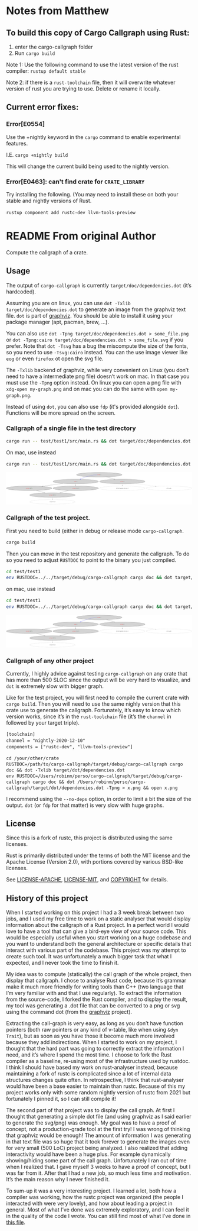 # Notes from Matthew

## To build this copy of Cargo Callgraph using Rust:
1. enter the cargo-callgraph folder
2. Run `cargo build`


Note 1: Use the following command to use the latest version of the rust compiler: `rustup default stable`

Note 2: if there is a `rust-toolchain` file, then it will overwrite whatever version of rust you are trying to use. Delete or rename it locally.


## Current error fixes:
### Error\[E0554\]
Use the +nightly keyword in the `cargo` command to enable experimental features.

I.E. `cargo +nightly build`

This will change the current build being used to the nightly version.

### Error\[E0463\]: can't find crate for `CRATE_LIBRARY`
Try installing the following. (You may need to install these on both your stable and nightly versions of Rust.

`rustup component add rustc-dev llvm-tools-preview`


# README From original Author
Compute the callgraph of a crate.

## Usage

The output of `cargo-callgraph` is currently `target/doc/dependencies.dot` (it’s
hardcoded).

Assuming you are on linux, you can use `dot -Txlib target/doc/dependencies.dot`
to generate an image from the graphviz text file. `dot` is part of [graphviz](https://www.graphviz.org/).
You should be able to install it using your package manager (apt, pacman, brew,
…).

You can also use `dot -Tpng target/doc/dependencies.dot > some_file.png` or `dot
-Tpng:cairo target/doc/dependencies.dot > some_file.svg` if you prefer. Note
that `dot -Tsvg` has a bug the miscompute the size of the fonts, so you need to
use `-Tsvg:cairo` instead. You can the use image viewer like `eog` or even
`firefox` ot open the svg file.

The `-Txlib` backend of graphviz, while very convenient on Linux (you don’t need
to have a intermediate png file) doesn’t work on mac. In that case you must use
the `-Tpng` option instead. On linux you can open a png file with
`xdg-open my-graph.png` and on mac you can do the same with `open my-graph.png`.

Instead of using `dot`, you can also use `fdp` (it's provided alongside `dot`).
Functions will be more spread on the screen.

### Callgraph of a single file in the test directory

```sh
cargo run -- test/test1/src/main.rs && dot target/doc/dependencies.dot -Txlib
```

On mac, use instead

```sh
cargo run -- test/test1/src/main.rs && dot target/doc/dependencies.dot -Tpng > graph.png && open graph.png
```

![generated call-graph for the a single file](ressources/test-project.png)

### Callgraph of the test project.

First you need to build (either in debug or release mode `cargo-callgraph`.

```sh
cargo build
```

Then you can move in the test repository and generate the callgraph. To do so
you need to adjust `RUSTDOC` to point to the binary you just compiled.

```sh
cd test/test1
env RUSTDOC=../../target/debug/cargo-callgraph cargo doc && dot target/doc/dependencies.dot -Txlib
```

on mac, use instead

```sh
cd test/test1
env RUSTDOC=../../target/debug/cargo-callgraph cargo doc && dot target/doc/dependencies.dot -Tpng > graph.png && open graph.png
```

![generated call-graph for the test project](ressources/single-file.png)

### Callgraph of any other project

Currently, I highly advice against testing `cargo-callgraph` on any crate that
has more than 500 SLOC since the output will be very hard to visualize, and
`dot` is extremely slow with bigger graph.

Like for the test project, you will first need to compile the current crate with
`cargo build`. Then you will need to use the same nighly version that this crate
use to generate the callgraph. Fortunately, it’s easy to know which version
works, since it’s in the `rust-toolchain` file (it’s the `channel` in followed
by your target triple).

```txt
[toolchain]
channel = "nightly-2020-12-10"
components = ["rustc-dev", "llvm-tools-preview"]
```

```
cd /your/other/crate
RUSTDOC=/path/to/cargo-callgraph/target/debug/cargo-callgraph cargo doc && dot -Txlib target/dot/dependencies.dot
env RUSTDOC=/Users/robinm/perso/cargo-callgraph/target/debug/cargo-callgraph cargo doc && dot /Users/robinm/perso/cargo-callgraph/target/dot/dependencies.dot -Tpng > x.png && open x.png
```

I recommend using the `--no-deps` option, in order to limit a bit the size of
the output. `dot` (or `fdp` for that matter) is very slow with huge graphs.

## License

Since this is a fork of rustc, this project is distributed using the same
licenses.

Rust is primarily distributed under the terms of both the MIT license
and the Apache License (Version 2.0), with portions covered by various
BSD-like licenses.

See [LICENSE-APACHE](LICENSE-APACHE), [LICENSE-MIT](LICENSE-MIT), and
[COPYRIGHT](COPYRIGHT) for details.

## History of this project

When I started working on this project I had a 3 week break between two jobs,
and I used my free time to work on a static analyser that would display
information about the callgraph of a Rust project. In a perfect world I would
love to have a tool that can give a bird-eye view of your source code. This
would be especially useful when you start working on a huge codebase and you
want to understand both the general architecture or specific details that
interact with various part of the codebase. This project was my attempt to
create such tool. It was unfortunately a much bigger task that what I expected,
and I never took the time to finish it.

My idea was to compute (statically) the call graph of the whole project, then
display that callgraph. I chose to analyse Rust code, because it’s grammar make
it much more friendly for writing tools than C++ (two language that I’m very
familiar with and that I use regularly). To extract the information
from the source-code, I forked the Rust compiler, and to display the result, my
tool was generating a .dot file that can be converted to a png or svg using the
command dot (from the [graphviz](https://www.graphviz.org/) project).

Extracting the call-graph is very easy, as long as you don’t have function
pointers (both raw pointers or any kind of v-table, like when using `&dyn
Trait`), but as soon as you have those it become much more involved
because they add indirections. When I started to work on my project, I thought
that the hard part was going to correctly extract the information I need, and
it’s where I spend the most time. I choose to fork the Rust compiler as a
baseline, re-using most of the infrastructure used by rustdoc. I think I should
have based my work on rust-analyser instead, because maintaining a fork of
rustc is complicated since a lot of internal data structures changes quite
often. In retrospective, I think that rust-analyser would have been a base
easier to maintain than rustc. Because of this my project works only with some
random nightly version of rustc from 2021 but fortunately I pinned it, so
I can still compile it!

The second part of that project was to display the call graph. At first I
thought that generating a simple dot file (and using graphviz as I said earlier
to generate the svg/png) was enough. My goal was to have a proof of concept,
not a production-grade tool at the first try! I was wrong of thinking that
graphviz would be enough! The amount of information I was generating in that
text file was so huge that it took forever to generate the images even for very
small (500 LoC) project being analyzed. I also realized that adding
interactivity would have been a huge plus. For example dynamically
showing/hiding some part of the call graph. Unfortunately I ran out of time
when I realized that. I gave myself 3 weeks to have a proof of concept, but I
was far from it. After that I had a new job, so much less time and motivation.
It’s the main reason why I never finished it.

To sum-up it was a very interesting project. I learned a lot, both how a
compiler was working, how the rustc project was organized (the people I
interacted with were very lovely), and how about leading a project in general.
Most of what I’ve done was extremely exploratory, and I can feel it in the
quality of the code I wrote. You can still find most of what I’ve done in [this
file](https://github.com/robinmoussu/cargo-callgraph/blob/master/src/librustdoc/extract_dependencies.rs).


